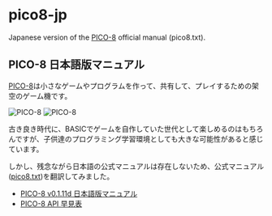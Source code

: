 # pico8-jp

Japanese version of the [PICO-8](http://www.lexaloffle.com/pico-8.php) official manual (pico8.txt).

## PICO-8 日本語版マニュアル

[PICO-8](http://www.lexaloffle.com/pico-8.php)は小さなゲームやプログラムを作って、共有して、プレイするための架空のゲーム機です。

![PICO-8](http://www.lexaloffle.com/gfx/p8_jelpi.gif)
![PICO-8](http://www.lexaloffle.com/gfx/p8_tracker.gif)

古き良き時代に、BASICでゲームを自作していた世代として楽しめるのはもちろんですが、子供達のプログラミング学習環境としても大きな可能性があると感じています。

しかし、残念ながら日本語の公式マニュアルは存在しないため、公式マニュアル([pico8.txt](http://www.lexaloffle.com/pico-8.php?page=manual))を翻訳してみました。

- [PICO-8 v0.1.11d 日本語版マニュアル](https://kitao.github.io/pico8-jp/pico8-jp.txt)
- [PICO-8 API 早見表](https://kitao.github.io/pico8-api-jp/)
